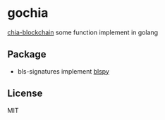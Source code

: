 # gochia

[chia-blockchain](https://github.com/Chia-Network/chia-blockchain) some function implement in golang

## Package

- bls-signatures implement [blspy](https://github.com/Chia-Network/bls-signatures)


## License

MIT